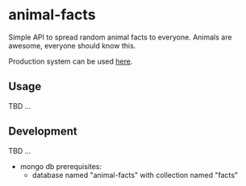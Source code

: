 # animal-facts

Simple API to spread random animal facts to everyone. Animals are awesome, everyone should know this.

Production system can be used [here](https://animal-facts.cafo.dev/api/v1/swagger/index.html).

## Usage

TBD ...

## Development

TBD ...
- mongo db prerequisites:
  - database named "animal-facts" with collection named "facts"
